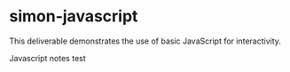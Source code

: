 # simon-javascript

This deliverable demonstrates the use of basic JavaScript for interactivity.

Javascript notes test
